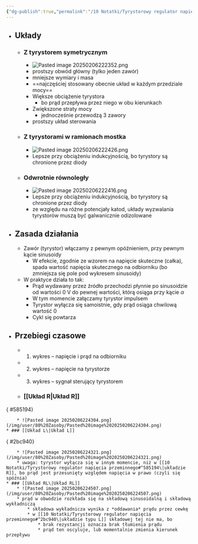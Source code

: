 ```yaml
---
{"dg-publish":true,"permalink":"/10 Notatki/Tyrystorowy regulator napięcia przeminnego/","tags":["wiedza/zettel"]}
---
```


* ## Układy
	* ### Z tyrystorem symetrycznym
		* ![Pasted image 20250206222352.png](/img/user/80%20Zasoby/Pasted%20image%2020250206222352.png)
		* prostszy obwód główny (tylko jeden zawór)
		* mniejsze wymiary i masa
		* ==najczęściej stosowany obecnie układ w każdym przedziale mocy==
		* Większe obciążenie tyrystora
			* bo prąd przepływa przez niego w obu kierunkach
		* Zwiększone straty mocy
			* jednocześnie przewodzą 3 zawory
		* prostszy układ sterowania
	* ### Z tyrystorami w ramionach mostka
		* ![Pasted image 20250206222426.png](/img/user/80%20Zasoby/Pasted%20image%2020250206222426.png)
		* Lepsze przy obciążeniu indukcyjnością, bo tyrystory są chronione przez diody
	* ### Odwrotnie równoległy
		* ![Pasted image 20250206222416.png](/img/user/80%20Zasoby/Pasted%20image%2020250206222416.png)
		* Lepsze przy obciążeniu indukcyjnością, bo tyrystory są chronione przez diody
		* ze względu na różne potencjały katod, układy wyzwalania tyrystorów muszą być galwanicznie odizolowane
* ## Zasada działania
	* Zawór (tyrystor) włączamy z pewnym opóźnieniem, przy pewnym kącie sinusoidy
		* W efekcie, zgodnie ze wzorem na napięcie skuteczne (całka), spada wartość napięcia skutecznego na odbiorniku (bo zmniejsza się pole pod wykresem sinusoidy)
	* W praktyce działa to tak:
		* Prąd wydawany przez źródło przechodzi płynnie po sinusoidzie od wartości 0 V do pewnej wartości, którą osiąga przy kącie $\alpha$
		* W tym momencie załączamy tyrystor impulsem
		* Tyrystor wyłącza się samoistnie, gdy prąd osiąga chwilową wartość 0
		* Cykl się powtarza
* ## Przebiegi czasowe
	* 1. wykres – napięcie i prąd na odbiorniku
	* 2. wykres – napięcie na tyrystorze
	* 3. wykres – sygnał sterujący tyrystorem
	* ### [[Układ R\|Układ R]]
{ #585194}

		* ![Pasted image 20250206224304.png](/img/user/80%20Zasoby/Pasted%20image%2020250206224304.png)
	* ### [[Układ L\|Układ L]]
{ #2bc940}

		* ![Pasted image 20250206224321.png](/img/user/80%20Zasoby/Pasted%20image%2020250206224321.png)
		* uwaga: tyrystor wyłącza się w innym momencie, niż w [[10 Notatki/Tyrystorowy regulator napięcia przeminnego#^585194\|układzie R]], bo prąd jest przesunięty względem napięcia w prawo (czyli się spóźnia)
	* ### [[Układ RL\|Układ RL]]
		* ![Pasted image 20250206224507.png](/img/user/80%20Zasoby/Pasted%20image%2020250206224507.png)
		* prąd w obwodzie rozkłada się na składową sinusoidalną i składową wykładniczą
			* składowa wykładnicza wynika z *oddawania* prądu przez cewkę
			* w [[10 Notatki/Tyrystorowy regulator napięcia przeminnego#^2bc940\|układzie typu L]] składowej tej nie ma, bo
				* brak rezystancji oznacza brak tłumienia prądu
				* prąd ten oscyluje, lub momentalnie zmienia kierunek przepływu